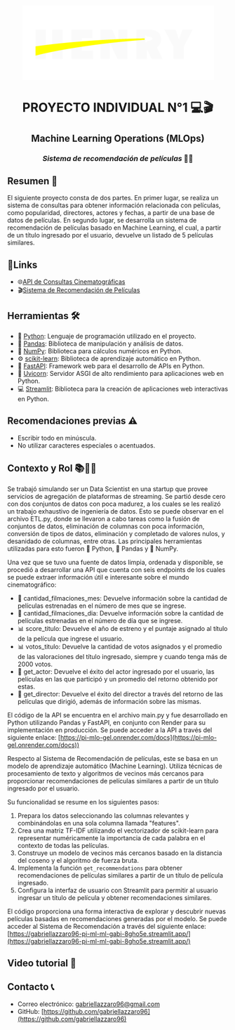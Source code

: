 <div align="center">

![Logo de SoyHenry](images/logo_henry.png)
 
# PROYECTO INDIVIDUAL N°1 💻🎬
## Machine Learning Operations (MLOps)
### *Sistema de recomendación de películas* 🎥🍿

</div>

## Resumen 📜
El siguiente proyecto consta de dos partes. En primer lugar, se realiza un sistema de consultas para obtener información relacionada con películas, como popularidad, directores, actores y fechas, a partir de una base de datos de películas. En segundo lugar, se desarrolla un sistema de recomendación de películas basado en Machine Learning, el cual, a partir de un título ingresado por el usuario, devuelve un listado de 5 películas similares.

## 🔗Links 
- 🌐[API de Consultas Cinematográficas](https://pi-mlo-gel.onrender.com/docs)
- 🎬[Sistema de Recomendación de Películas](https://gabriellazzaro96-pi-ml-ml-gabi-8gho5e.streamlit.app/)

## Herramientas 🛠️
- :snake: [Python](https://docs.python.org/): Lenguaje de programación utilizado en el proyecto.
- :panda_face: [Pandas](https://pandas.pydata.org/): Biblioteca de manipulación y análisis de datos.
- :1234: [NumPy](https://numpy.org/doc/): Biblioteca para cálculos numéricos en Python.
- :gear: [scikit-learn](https://scikit-learn.org/stable/): Biblioteca de aprendizaje automático en Python.
- :rocket: [FastAPI](https://fastapi.tiangolo.com/): Framework web para el desarrollo de APIs en Python.
- :unicorn: [Uvicorn](https://www.uvicorn.org/): Servidor ASGI de alto rendimiento para aplicaciones web en Python.
- :computer: [Streamlit](https://docs.streamlit.io/): Biblioteca para la creación de aplicaciones web interactivas en Python.

## Recomendaciones previas ⚠️
- Escribir todo en minúscula.
- No utilizar caracteres especiales o acentuados.

## Contexto y Rol 📚👨‍💻
Se trabajó simulando ser un Data Scientist en una startup que provee servicios de agregación de plataformas de streaming. Se partió desde cero con dos conjuntos de datos con poca madurez, a los cuales se les realizó un trabajo exhaustivo de ingeniería de datos. Esto se puede observar en el archivo ETL.py, donde se llevaron a cabo tareas como la fusión de conjuntos de datos, eliminación de columnas con poca información, conversión de tipos de datos, eliminación y completado de valores nulos, y desanidado de columnas, entre otras. Las principales herramientas utilizadas para esto fueron :snake: Python, :panda_face: Pandas y :1234: NumPy.

Una vez que se tuvo una fuente de datos limpia, ordenada y disponible, se procedió a desarrollar una API que cuenta con seis endpoints de los cuales se puede extraer información útil e interesante sobre el mundo cinematográfico:

- :calendar: cantidad_filmaciones_mes: Devuelve información sobre la cantidad de películas estrenadas en el número de mes que se ingrese.
- :calendar: cantidad_filmaciones_dia: Devuelve información sobre la cantidad de películas estrenadas en el número de día que se ingrese.
- :bar_chart: score_titulo: Devuelve el año de estreno y el puntaje asignado al título de la película que ingrese el usuario.
- :bar_chart: votos_titulo: Devuelve la cantidad de votos asignados y el promedio de las valoraciones del título ingresado, siempre y cuando tenga más de 2000 votos.
- :bust_in_silhouette: get_actor: Devuelve el éxito del actor ingresado por el usuario, las películas en las que participó y un promedio del retorno obtenido por estas.
- :bust_in_silhouette: get_director: Devuelve el éxito del director a través del retorno de las películas que dirigió, además de información sobre las mismas.

El código de la API se encuentra en el archivo main.py y fue desarrollado en Python utilizando Pandas y FastAPI, en conjunto con Render para su implementación en producción. Se puede acceder a la API a través del siguiente enlace: [https://pi-mlo-gel.onrender.com/docs](https://pi-mlo-gel.onrender.com/docs))

Respecto al Sistema de Recomendación de películas, este se basa en un modelo de aprendizaje automático (Machine Learning). Utiliza técnicas de procesamiento de texto y algoritmos de vecinos más cercanos para proporcionar recomendaciones de películas similares a partir de un título ingresado por el usuario. 

Su funcionalidad se resume en los siguientes pasos:
1. Prepara los datos seleccionando las columnas relevantes y combinándolas en una sola columna llamada "features".
2. Crea una matriz TF-IDF utilizando el vectorizador de scikit-learn para representar numéricamente la importancia de cada palabra en el contexto de todas las películas.
3. Construye un modelo de vecinos más cercanos basado en la distancia del coseno y el algoritmo de fuerza bruta.
4. Implementa la función `get_recommendations` para obtener recomendaciones de películas similares a partir de un título de película ingresado.
5. Configura la interfaz de usuario con Streamlit para permitir al usuario ingresar un título de película y obtener recomendaciones similares.

El código proporciona una forma interactiva de explorar y descubrir nuevas películas basadas en recomendaciones generadas por el modelo. Se puede acceder al Sistema de Recomendación a través del siguiente enlace: [https://gabriellazzaro96-pi-ml-ml-gabi-8gho5e.streamlit.app/](https://gabriellazzaro96-pi-ml-ml-gabi-8gho5e.streamlit.app/)

## Video tutorial 🎥



## Contacto 📞
- Correo electrónico: gabriellazzaro96@gmail.com
- GitHub: [https://github.com/gabriellazzaro96](https://github.com/gabriellazzaro96)
